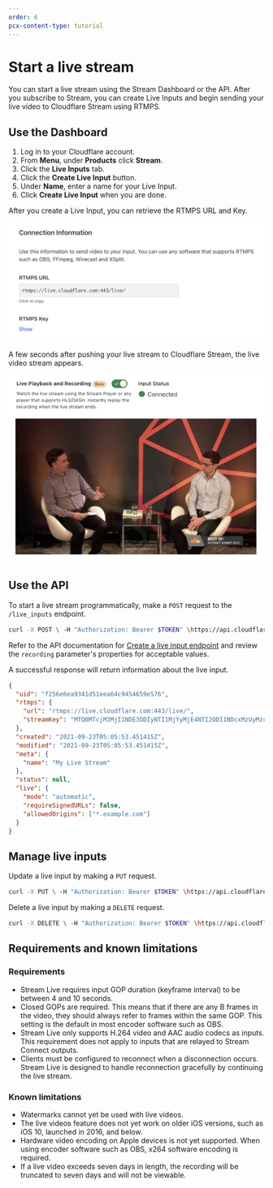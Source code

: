 ```yaml
---
order: 6
pcx-content-type: tutorial
---
```


# Start a live stream

You can start a live stream using the Stream Dashboard or the API. After you subscribe to Stream, you can create Live Inputs and begin sending your live video to Cloudflare Stream using RTMPS.

## Use the Dashboard

1. Log in to your Cloudflare account.
1. From **Menu**, under **Products** click **Stream**.
1. Click the **Live Inputs** tab.
1. Click the **Create Live Input** button.
1. Under **Name**, enter a name for your Live Input.
1. Click **Create Live Input** when you are done.

After you create a Live Input, you can retrieve the RTMPS URL and Key.

  ![Your Live Input's RTMPS URL and key](../../static/rtmps-key.png)

A few seconds after pushing your live stream to Cloudflare Stream, the live video stream appears.

![Your live video stream](../../static/live-video-stream.png)

## Use the API

To start a live stream programmatically, make a `POST` request to the `/live_inputs` endpoint.

```bash
curl -X POST \ -H "Authorization: Bearer $TOKEN" \https://api.cloudflare.com/client/v4/accounts/$ACCOUNT/stream/live_inputs \--data '{"meta": {"name":"test stream 1"},"recording": { "mode": "automatic", "timeoutSeconds": 10, "requireSignedURLs": false, "allowedOrigins": ["*.example.com"] }}'
```

Refer to the API documentation for [Create a live input endpoint](https://api.cloudflare.com/#stream-live-inputs-create-a-live-input) and review the `recording` parameter's properties for acceptable values.

A successful response will return information about the live input.

```json
{
  "uid": "f256e6ea9341d51eea64c9454659e576",
  "rtmps": {
    "url": "rtmps://live.cloudflare.com:443/live/",
    "streamKey": "MTQ0MTcjM3MjI1NDE3ODIyNTI1MjYyMjE4NTI2ODI1NDcxMzUyMzcf256e6ea9351d51eea64c9454659e576"
  },
  "created": "2021-09-23T05:05:53.451415Z",
  "modified": "2021-09-23T05:05:53.451415Z",
  "meta": {
    "name": "My Live Stream"
  },
  "status": null,
  "live": {
    "mode": "automatic",
    "requireSignedURLs": false,
    "allowedOrigins": ["*.example.com"]
  }
}
```

## Manage live inputs

Update a live input by making a `PUT` request.

```bash
curl -X PUT \ -H "Authorization: Bearer $TOKEN" \https://api.cloudflare.com/client/v4/accounts/$ACCOUNT/stream/live_inputs/:input_id \--data '{"meta": {"name":"test stream 1"},"recording": { "mode": "automatic", "timeoutSeconds": 10 }}'
```

Delete a live input by making a `DELETE` request.

```bash
curl -X DELETE \ -H "Authorization: Bearer $TOKEN" \https://api.cloudflare.com/client/v4/accounts/$ACCOUNT/stream/live_inputs/:input_id
```

## Requirements and known limitations 

### Requirements

* Stream Live requires input GOP duration (keyframe interval) to be between 4 and 10 seconds.
* Closed GOPs are required. This means that if there are any B frames in the video, they should always refer to frames within the same GOP. This setting is the default in most encoder software such as OBS.
* Stream Live only supports H.264 video and AAC audio codecs as inputs. This requirement does not apply to inputs that are relayed to Stream Connect outputs.
* Clients must be configured to reconnect when a disconnection occurs. Stream Live is designed to handle reconnection gracefully by continuing the live stream.

### Known limitations 

* Watermarks cannot yet be used with live videos.
* The live videos feature does not yet work on older iOS versions, such as iOS 10, launched in 2016, and below.
* Hardware video encoding on Apple devices is not yet supported. When using encoder software such as OBS, x264 software encoding is required.
* If a live video exceeds seven days in length, the recording will be truncated to seven days and will not be viewable.